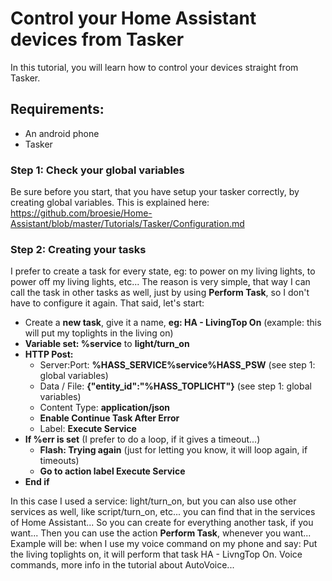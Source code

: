 # Control your Home Assistant devices from Tasker
In this tutorial, you will learn how to control your devices straight from Tasker.

## Requirements:
- An android phone
- Tasker

### Step 1: Check your global variables
Be sure before you start, that you have setup your tasker correctly, by creating global variables. This is explained here: https://github.com/broesie/Home-Assistant/blob/master/Tutorials/Tasker/Configuration.md

### Step 2: Creating your tasks
I prefer to create a task for every state, eg: to power on my living lights, to power off my living lights, etc... The reason is very simple, that way I can call the task in other tasks as well, just by using **Perform Task**, so I don't have to configure it again.
That said, let's start:

- Create a **new task**, give it a name, **eg: HA - LivingTop On** (example: this will put my toplights in the living on)
- **Variable set: %service** to **light/turn_on**
- **HTTP Post:** 
  - Server:Port: **%HASS_SERVICE%service%HASS_PSW** (see step 1: global variables)
  - Data / File: **{"entity_id":"%HASS_TOPLICHT"}** (see step 1: global variables)
  - Content Type: **application/json**
  - **Enable Continue Task After Error**
  - Label: **Execute Service**
- **If %err is set** (I prefer to do a loop, if it gives a timeout...)
  - **Flash: Trying again** (just for letting you know, it will loop again, if timeouts)
  - **Go to action label Execute Service**
- **End if**

In this case I used a service: light/turn_on, but you can also use other services as well, like script/turn_on, etc... you can find that in the services of Home Assistant...
So you can create for everything another task, if you want... Then you can use the action **Perform Task**, whenever you want...
Example will be: when I use my voice command on my phone and say: Put the living toplights on, it will perform that task HA - LivngTop On.
Voice commands, more info in the tutorial about AutoVoice...
